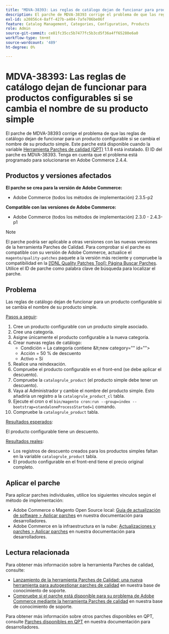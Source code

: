 ```yaml
---
title: "MDVA-38393: Las reglas de catálogo dejan de funcionar para productos configurables si se cambia el nombre de su producto simple"
description: El parche de MDVA-38393 corrige el problema de que las reglas de catálogo dejan de funcionar para un producto configurable si se cambia el nombre de su producto simple. Este parche está disponible cuando está instalada la [Quality Patches Tool (QPT)](/help/announcements/adobe-commerce-announcements/magento-quality-patches-released-new-tool-to-self-serve-quality-patches.md) 1.1.8. El ID del parche es MDVA-38393. Tenga en cuenta que el problema está programado para solucionarse en Adobe Commerce 2.4.4.
exl-id: a20856c4-8aff-427b-a404-7afe706be06f
feature: Catalog Management, Categories, Configuration, Products
role: Admin
source-git-commit: ce81fc35cc5b7477fc5b3cd5f36a4ff65280e6a0
workflow-type: tm+mt
source-wordcount: '489'
ht-degree: 0%

---
```


# MDVA-38393: Las reglas de catálogo dejan de funcionar para productos configurables si se cambia el nombre de su producto simple

El parche de MDVA-38393 corrige el problema de que las reglas de catálogo dejan de funcionar para un producto configurable si se cambia el nombre de su producto simple. Este parche está disponible cuando la variable [Herramienta Parches de calidad (QPT)](/help/announcements/adobe-commerce-announcements/magento-quality-patches-released-new-tool-to-self-serve-quality-patches.md) 1.1.8 está instalado. El ID del parche es MDVA-38393. Tenga en cuenta que el problema está programado para solucionarse en Adobe Commerce 2.4.4.

## Productos y versiones afectados

**El parche se crea para la versión de Adobe Commerce:**

* Adobe Commerce (todos los métodos de implementación) 2.3.5-p2

**Compatible con las versiones de Adobe Commerce:**

* Adobe Commerce (todos los métodos de implementación) 2.3.0 - 2.4.3-p1

>[!NOTE]
>
>El parche podría ser aplicable a otras versiones con las nuevas versiones de la herramienta Parches de Calidad. Para comprobar si el parche es compatible con su versión de Adobe Commerce, actualice el `magento/quality-patches` paquete a la versión más reciente y compruebe la compatibilidad en la [[!DNL Quality Patches Tool]: Página Buscar Parches](https://devdocs.magento.com/quality-patches/tool.html#patch-grid). Utilice el ID de parche como palabra clave de búsqueda para localizar el parche.

## Problema

Las reglas de catálogo dejan de funcionar para un producto configurable si se cambia el nombre de su producto simple.

<u>Pasos a seguir</u>:

1. Cree un producto configurable con un producto simple asociado.
1. Cree una categoría.
1. Asigne únicamente el producto configurable a la nueva categoría.
1. Crear nuevas reglas de catálogo:
   * Condición = La categoría contiene \&lt;new category=&quot;&quot; id=&quot;&quot;>
   * Acción = 50 % de descuento
   * Activo = Sí
1. Realice una reindexación.
1. Compruebe el producto configurable en el front-end (se debe aplicar el descuento).
1. Compruebe la `catalogrule_product` (el producto simple debe tener un descuento).
1. Vaya al Administrador y cambie el nombre del producto simple. Esto añadiría un registro a la `catalogrule_product_cl` tabla.
1. Ejecute el cron o el `bin/magento cron:run --group=index --bootstrap=standaloneProcessStarted=1` comando.
1. Compruebe la `catalogrule_product` tabla.

<u>Resultados esperados</u>:

El producto configurable tiene un descuento.

<u>Resultados reales</u>:

* Los registros de descuento creados para los productos simples faltan en la variable `catalogrule_product` tabla.
* El producto configurable en el front-end tiene el precio original completo.

## Aplicar el parche

Para aplicar parches individuales, utilice los siguientes vínculos según el método de implementación:

* Adobe Commerce o Magento Open Source local: [Guía de actualización de software > Aplicar parches](https://devdocs.magento.com/guides/v2.4/comp-mgr/patching/mqp.html) en nuestra documentación para desarrolladores.
* Adobe Commerce en la infraestructura en la nube: [Actualizaciones y parches > Aplicar parches](https://devdocs.magento.com/cloud/project/project-patch.html) en nuestra documentación para desarrolladores.

## Lectura relacionada

Para obtener más información sobre la herramienta Parches de calidad, consulte:

* [Lanzamiento de la herramienta Parches de Calidad: una nueva herramienta para autogestionar parches de calidad](/help/announcements/adobe-commerce-announcements/magento-quality-patches-released-new-tool-to-self-serve-quality-patches.md) en nuestra base de conocimiento de soporte.
* [Compruebe si el parche está disponible para su problema de Adobe Commerce mediante la herramienta Parches de calidad](/help/support-tools/patches-available-in-qpt-tool/check-patch-for-magento-issue-with-magento-quality-patches.md) en nuestra base de conocimiento de soporte.

Para obtener más información sobre otros parches disponibles en QPT, consulte [Parches disponibles en QPT](https://devdocs.magento.com/quality-patches/tool.html#patch-grid) en nuestra documentación para desarrolladores.
